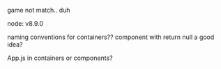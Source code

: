 


game not match.. duh

node: v8.9.0

naming conventions for containers??
component with return null a good idea?

App.js in containers or components?
